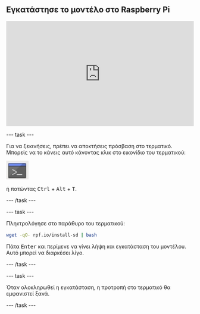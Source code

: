 ## Εγκατάστησε το μοντέλο στο Raspberry Pi

<html>
  <div style="position: relative; overflow: hidden; padding-top: 56.25%;">
    <iframe style="position: absolute; top: 0; left: 0; right: 0; width: 100%; height: 100%; border: none;" src="https://www.youtube.com/embed/p7rBtA08QWA?rel=0&cc_load_policy=1" allowfullscreen allow="accelerometer; autoplay; clipboard-write; encrypted-media; gyroscope; picture-in-picture; web-share">
    </iframe>
  </div>
</html>

--- task ---

Για να ξεκινήσεις, πρέπει να αποκτήσεις πρόσβαση στο τερματικό. Μπορείς να το κάνεις αυτό κάνοντας κλικ στο εικονίδιο του τερματικού:

![Άνοιγμα Τερματικού](images/terminal.png)

ή πατώντας <kbd>Ctrl</kbd> + <kbd>Alt</kbd> + <kbd>T</kbd>.

--- /task ---

--- task ---

Πληκτρολόγησε στο παράθυρο του τερματικού:

``` bash
wget -qO- rpf.io/install-sd | bash
```

Πάτα <kbd>Enter</kbd> και περίμενε να γίνει λήψη και εγκατάσταση του μοντέλου. Αυτό μπορεί να διαρκέσει λίγο.

--- /task ---

--- task ---

Όταν ολοκληρωθεί η εγκατάσταση, η προτροπή στο τερματικό θα εμφανιστεί ξανά.

--- /task ---
